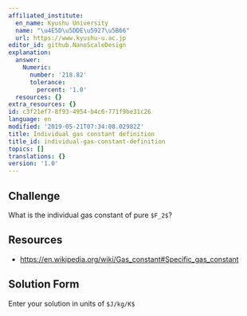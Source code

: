 ```yaml
---
affiliated_institute:
  en_name: Kyushu University
  name: "\u4E5D\u5DDE\u5927\u5B66"
  url: https://www.kyushu-u.ac.jp
editor_id: github.NanoScaleDesign
explanation:
  answer:
    Numeric:
      number: '218.82'
      tolerance:
        percent: '1.0'
  resources: {}
extra_resources: {}
id: c3f21ef7-8f93-4954-b4c6-771f9be31c26
language: en
modified: '2019-05-21T07:34:08.02982Z'
title: Individual gas constant definition
title_id: individual-gas-constant-definition
topics: []
translations: {}
version: '1.0'
---
```


## Challenge
What is the individual gas constant of pure `$F_2$`?

## Resources

- https://en.wikipedia.org/wiki/Gas_constant#Specific_gas_constant

## Solution Form
Enter your solution in units of `$J/kg/K$`
